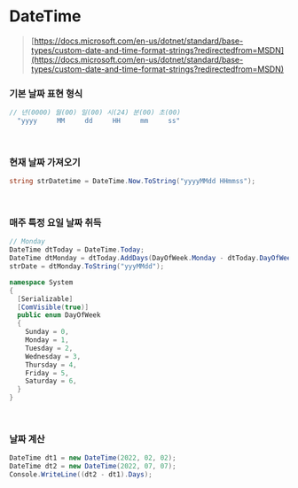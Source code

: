 DateTime
===

>[https://docs.microsoft.com/en-us/dotnet/standard/base-types/custom-date-and-time-format-strings?redirectedfrom=MSDN](https://docs.microsoft.com/en-us/dotnet/standard/base-types/custom-date-and-time-format-strings?redirectedfrom=MSDN)

### 기본 날짜 표현 형식
```C#
// 년(0000) 월(00) 일(00) 시(24) 분(00) 초(00)
  "yyyy     MM     dd     HH     mm     ss"
```

<br>

### 현재 날짜 가져오기
```C#
string strDatetime = DateTime.Now.ToString("yyyyMMdd HHmmss");
```

<br>

### 매주 특정 요일 날짜 취득
```C#
// Monday
DateTime dtToday = DateTime.Today;
DateTime dtMonday = dtToday.AddDays(DayOfWeek.Monday - dtToday.DayOfWeek);
strDate = dtMonday.ToString("yyyMMdd");
```
```C#
namespace System
{
  [Serializable]
  [ComVisible(true)]
  public enum DayOfWeek
  {
    Sunday = 0,
    Monday = 1,
    Tuesday = 2,
    Wednesday = 3,
    Thursday = 4,
    Friday = 5,
    Saturday = 6,
  }
}
```

<br>

### 날짜 계산
```C#
DateTime dt1 = new DateTime(2022, 02, 02);
DateTime dt2 = new DateTime(2022, 07, 07);
Console.WriteLine((dt2 - dt1).Days);
```

<br>
